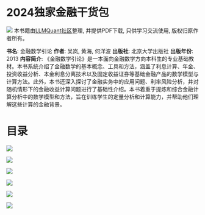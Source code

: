 # 2024独家金融干货包

![](https://fastly.jsdelivr.net/gh/bucketio/img3@main/2024/09/04/1725464231869-e0b2f727-2a0f-4270-bf6c-31ddc350426a.gif)
本书籍由[LLMQuant社区](https://llmquant.com/)整理, 并提供PDF下载, 只供学习交流使用, 版权归原作者所有。

**书名**: 金融数学引论
**作者**: 吴岚, 黄海, 何洋波
**出版社**: 北京大学出版社
**出版年份**: 2013
**内容简介**: 《金融数学引论》是一本面向金融数学方向本科生的专业基础教材。本书系统介绍了金融数学的基本概念、工具和方法，涵盖了利息计算、年金、投资收益分析、本金利息分离技术以及固定收益证券等基础金融产品的数学模型与计算方法。此外，本书还深入探讨了金融实务中的应用问题、利率风险分析，并对随机情形下的金融收益计算问题进行了基础性介绍。本书着重于提炼和综合金融计算分析中的数学模型和方法，旨在训练学生的定量分析和计算能力，并帮助他们理解这些计算的金融背景。

# 目录

![](./1.png)

![](./2.png)

![](./3.png)

![](./4.png)

![](./5.png)

![](./6.png)